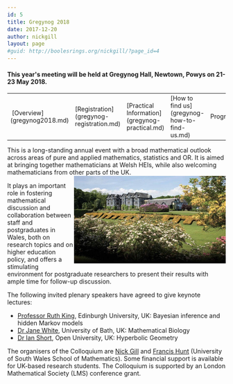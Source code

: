 ```yaml
---
id: 5
title: Gregynog 2018
date: 2017-12-20
author: nickgill
layout: page
#guid: http://boolesrings.org/nickgill/?page_id=4
---
```


#### This year's meeting will be held at Gregynog Hall, Newtown, Powys on 21-23 May 2018. 

<style>
.tablelines table, .tablelines td, .tablelines th {
        border: 1px solid black;
        }
</style>

<table width="100%">
  <tr>
    <td> [Overview](gregynog2018.md) </td><td>  [Registration](gregynog-registration.md) </td><td>  [Practical Information](gregynog-practical.md) </td><td> [How to find us](gregynog-how-to-find-us.md) </td><td> Programme </td><td> Abstracts </td></tr></table>


This is a long-standing annual event with a broad mathematical outlook across areas of pure and applied mathematics, statistics and OR. It is aimed at bringing together mathematicians at Welsh HEIs, while also welcoming mathematicians from other parts of the UK. <img style="float: right;" src="/files/2017/12/gregynog.jpg" width="350pt" alt="Gregynog" />

It plays an important role in fostering mathematical discussion and collaboration between staff and postgraduates in Wales, both on research topics and on higher education policy, and offers a stimulating environment for postgraduate researchers to present their results with ample time for follow-up discussion.

The following invited plenary speakers have agreed to give keynote lectures:
- [Professor Ruth King](http://www.maths.ed.ac.uk/~rking33/), Edinburgh University, UK: Bayesian inference and hidden Markov models
- [Dr Jane White](http://people.bath.ac.uk/maskajw/), University of Bath, UK: Mathematical Biology
- [Dr Ian Short](http://users.mct.open.ac.uk/is3649/), Open University, UK: Hyperbolic Geometry

The organisers of the Colloquium are [Nick Gill](http://boolesrings.org/nickgill) and [Francis Hunt](http://staff.southwales.ac.uk/users/3853-fhhunt) (University of South Wales School of Mathematics). Some financial support is available for UK-based research students. The Colloquium is supported by an London Mathematical Society (LMS) conference grant.
